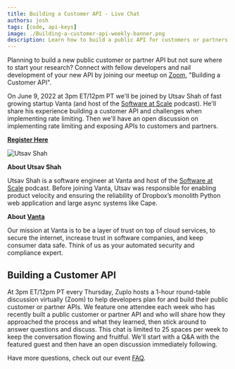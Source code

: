 ```yaml
---
title: Building a Customer API - Live Chat
authors: josh
tags: [code, api-keys]
image: ./Building-a-customer-api-weekly-banner.png
description: Learn how to build a public API for customers or partners
---
```


Planning to build a new public customer or partner API but not sure where to start your research? Connect with fellow developers and nail development of your new API by joining our meetup on [Zoom](https://zuplo.link/3wKTTGx), "Building a Customer API".

On June 9, 2022 at 3pm ET/12pm PT we'll be joined by Utsav Shah of fast growing startup Vanta (and host of the [Software at Scale](https://www.softwareatscale.dev/) podcast). He'll share his experience building a customer API and challenges when implementing rate limiting. Then we'll have an open discussion on implementing rate limiting and exposing APIs to customers and partners.

**[Register Here](https://zuplo.link/3wKTTGx)**

![Utsav Shah](./utsav_shah.png)

**About Utsav Shah**

Utsav Shah is a software engineer at Vanta and host of the [Software at Scale](https://www.softwareatscale.dev/) podcast. Before joining Vanta, Utsav was responsible for enabling product velocity and ensuring the reliability of Dropbox’s monolith Python web application and large async systems like Cape.

**About [Vanta](https://www.vanta.com)**

Our mission at Vanta is to be a layer of trust on top of cloud services, to secure the internet, increase trust in software companies, and keep consumer data safe. Think of us as your automated security and compliance expert.

## Building a Customer API

At 3pm ET/12pm PT every Thursday, Zuplo hosts a 1-hour round-table discussion virtually (Zoom) to help developers plan for and build their public customer or partner APIs. We feature one attendee each week who has recently built a public customer or partner API and who will share how they approached the process and what they learned, then stick around to answer questions and discuss. This chat is limited to 25 spaces per week to keep the conversation flowing and fruitful. We'll start with a Q&A with the featured guest and then have an open discussion immediately following.

Have more questions, check out our event [FAQ](https://zuplo.notion.site/Building-a-Customer-API-Weekly-Chat-hosted-by-Zuplo-cfa5d37dfbcc4683a0bd12c400d5df35).
